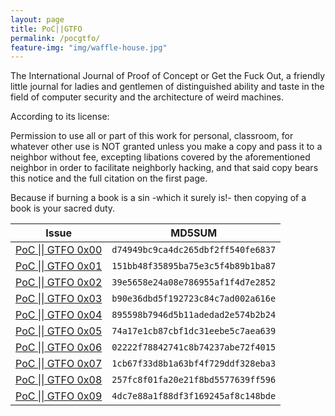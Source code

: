 ```yaml
---
layout: page
title: PoC||GTFO
permalink: /pocgtfo/
feature-img: "img/waffle-house.jpg"
---
```

The International Journal of Proof of Concept or Get the Fuck Out, a friendly little journal for ladies and gentlemen of distinguished ability and taste in the field of computer security and the architecture of weird machines.

According to its license:

>
Permission to use all or part of this work for personal, classroom, for whatever other use is NOT granted unless you make a copy and pass it to a neighbor without fee, excepting libations covered by the aforementioned neighbor in order to facilitate neighborly hacking, and that said copy bears this notice and the full citation on the first page.
>
Because if burning a book is a sin -which it surely is!- then copying of a book is your sacred duty.

|Issue|MD5SUM|
|---|-----|
|<a href ="https://github.com/mvdwoord/Static/blob/master/pocorgtfo/pocorgtfo00.pdf">PoC \|\| GTFO 0x00</a>| `d74949bc9ca4dc265dbf2ff540fe6837` |
|<a href ="https://github.com/mvdwoord/Static/blob/master/pocorgtfo/pocorgtfo01.pdf">PoC \|\| GTFO 0x01</a>| `151bb48f35895ba75e3c5f4b89b1ba87` |
|<a href ="https://github.com/mvdwoord/Static/blob/master/pocorgtfo/pocorgtfo02.pdf">PoC \|\| GTFO 0x02</a>| `39e5658e24a08e786955af1f4d7e2852` |
|<a href ="https://github.com/mvdwoord/Static/blob/master/pocorgtfo/pocorgtfo03.pdf">PoC \|\| GTFO 0x03</a>| `b90e36dbd5f192723c84c7ad002a616e` |
|<a href ="https://github.com/mvdwoord/Static/blob/master/pocorgtfo/pocorgtfo04.pdf">PoC \|\| GTFO 0x04</a>| `895598b7946d5b11adedad2e574b2b24` |
|<a href ="https://github.com/mvdwoord/Static/blob/master/pocorgtfo/pocorgtfo05.pdf">PoC \|\| GTFO 0x05</a>| `74a17e1cb87cbf1dc31eebe5c7aea639` |
|<a href ="https://github.com/mvdwoord/Static/blob/master/pocorgtfo/pocorgtfo06.pdf">PoC \|\| GTFO 0x06</a>| `02222f78842741c8b74237abe72f4015` |
|<a href ="https://github.com/mvdwoord/Static/blob/master/pocorgtfo/pocorgtfo07.pdf">PoC \|\| GTFO 0x07</a>| `1cb67f33d8b1a63bf4f729ddf328eba3` |
|<a href ="https://github.com/mvdwoord/Static/blob/master/pocorgtfo/pocorgtfo08.pdf">PoC \|\| GTFO 0x08</a>| `257fc8f01fa20e21f8bd5577639ff596` |
|<a href ="https://github.com/mvdwoord/Static/blob/master/pocorgtfo/pocorgtfo09.pdf">PoC \|\| GTFO 0x09</a>| `4dc7e88a1f88df3f169245af8c148bde` |